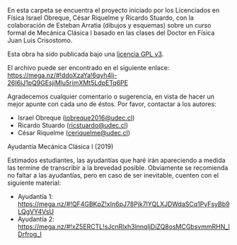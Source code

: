 En esta carpeta se encuentra el proyecto iniciado por los Licenciados en Física Israel Obreque, 
César Riquelme y Ricardo Stuardo, con la colaboración de Esteban Arratia (dibujos y esquemas) 
sobre un curso formal de Mecánica Clásica I basado en las clases del Doctor en Física Juan Luis 
Crisostomo.

Esta obra ha sido publicada bajo una [licencia GPL v3](https://github.com/Noncommutative-Cesar/Mecanica-Clasica-I/blob/master/LICENSE).

El archivo puede ser encontrado en el siguiente enlace: https://mega.nz/#!ddoXzaYa!6qyh4li-26I6iJ1pQ9GEsjiMlu5rimXMt5LdpETq6PE

Agradecemos cualquier comentario o sugerencia, en vista de hacer un mejor apunte con cada uno 
de éstos. Por favor, contactar a los autores: 

- Israel Obreque (iobreque2016@udec.cl)
- Ricardo Stuardo (ricstuardo@udec.cl)
- César Riquelme (ceriquelme@udec.cl)

Ayudantía Mecánica Clásica I (2019) 

Estimados estudiantes, las ayudantías que haré irán apareciendo a medida las termine de transcribir a la brevedad posible. Obviamente se recomienda no faltar a las ayudantías, pero en caso de ser inevitable, cuenten con el siguiente material:

- Ayudantía 1: https://mega.nz/#!QF4GBKpZ!xIn6pJ78Pjk7lYQLXJDWdaSCq1PyFsyBb9LQgVY4VsU
- Ayudantía 2: https://mega.nz/#!xZ5ERCTL!sJcnRlxh3lnnqIjDiZQ8osMCGbsvmmRHN_lDrfrog_I
